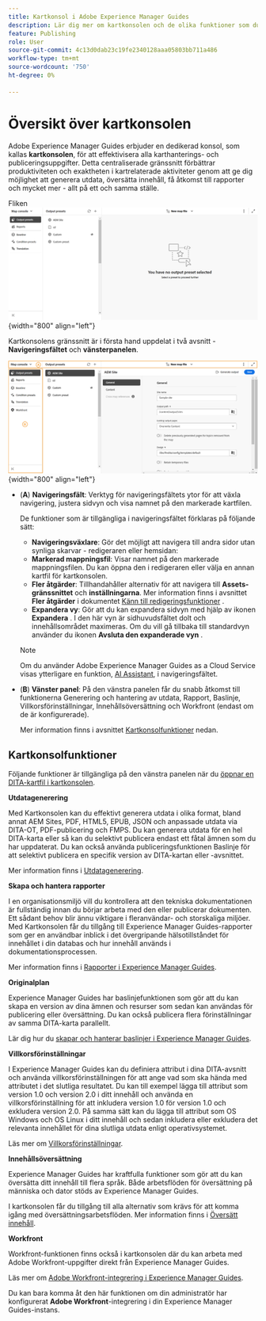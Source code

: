 ```yaml
---
title: Kartkonsol i Adobe Experience Manager Guides
description: Lär dig mer om kartkonsolen och de olika funktioner som du kan använda för att publicera och hantera kartor i Adobe Experience Manager Guides.
feature: Publishing
role: User
source-git-commit: 4c13d0dab23c19fe2340128aaa05803bb711a486
workflow-type: tm+mt
source-wordcount: '750'
ht-degree: 0%

---
```



# Översikt över kartkonsolen

Adobe Experience Manager Guides erbjuder en dedikerad konsol, som kallas **kartkonsolen**, för att effektivisera alla karthanterings- och publiceringsuppgifter. Detta centraliserade gränssnitt förbättrar produktiviteten och exaktheten i kartrelaterade aktiviteter genom att ge dig möjlighet att generera utdata, översätta innehåll, få åtkomst till rapporter och mycket mer - allt på ett och samma ställe.

Fliken ![Alternativ för filegenskaper](./images/map-console-screen.png){width="800" align="left"}

Kartkonsolens gränssnitt är i första hand uppdelat i två avsnitt - **Navigeringsfältet** och **vänsterpanelen**.

![Nytt](images/map-console-sections.png){width="800" align="left"}

- (**A**) **Navigeringsfält**: Verktyg för navigeringsfältets ytor för att växla navigering, justera sidvyn och visa namnet på den markerade kartfilen.

  De funktioner som är tillgängliga i navigeringsfältet förklaras på följande sätt:

   - **Navigeringsväxlare**: Gör det möjligt att navigera till andra sidor utan synliga skarvar - redigeraren eller hemsidan:
   - **Markerad mappningsfil**: Visar namnet på den markerade mappningsfilen. Du kan öppna den i redigeraren eller välja en annan kartfil för kartkonsolen.
   - **Fler åtgärder**: Tillhandahåller alternativ för att navigera till **Assets-gränssnittet** och **inställningarna**. Mer information finns i avsnittet **Fler åtgärder** i dokumentet [Känn till redigeringsfunktioner](./web-editor-features.md#tab-bar) .
   - **Expandera vy**: Gör att du kan expandera sidvyn med hjälp av ikonen **Expandera** . I den här vyn är sidhuvudsfältet dolt och innehållsområdet maximeras. Om du vill gå tillbaka till standardvyn använder du ikonen **Avsluta den expanderade vyn** .

  >[!NOTE]
  >
  > Om du använder Adobe Experience Manager Guides as a Cloud Service visas ytterligare en funktion, [AI Assistant](./ai-assistant.md), i navigeringsfältet.

- (**B**) **Vänster panel**: På den vänstra panelen får du snabb åtkomst till funktionerna Generering och hantering av utdata, Rapport, Baslinje, Villkorsförinställningar, Innehållsöversättning och Workfront (endast om de är konfigurerade).

  Mer information finns i avsnittet [Kartkonsolfunktioner](#map-console-features) nedan.

## Kartkonsolfunktioner

Följande funktioner är tillgängliga på den vänstra panelen när du [öppnar en DITA-kartfil i kartkonsolen](./open-files-map-console.md).

**Utdatagenerering**

Med Kartkonsolen kan du effektivt generera utdata i olika format, bland annat AEM Sites, PDF, HTML5, EPUB, JSON och anpassade utdata via DITA-OT, PDF-publicering och FMPS. Du kan generera utdata för en hel DITA-karta eller så kan du selektivt publicera endast ett fåtal ämnen som du har uppdaterat. Du kan också använda publiceringsfunktionen Baslinje för att selektivt publicera en specifik version av DITA-kartan eller -avsnittet.

Mer information finns i [Utdatagenerering](./generate-output.md).

**Skapa och hantera rapporter**

I en organisationsmiljö vill du kontrollera att den tekniska dokumentationen är fullständig innan du börjar arbeta med den eller publicerar dokumenten. Ett sådant behov blir ännu viktigare i fleranvändar- och storskaliga miljöer. Med Kartkonsolen får du tillgång till Experience Manager Guides-rapporter som ger en användbar inblick i det övergripande hälsotillståndet för innehållet i din databas och hur innehåll används i dokumentationsprocessen.

Mer information finns i [Rapporter i Experience Manager Guides](./reports-intro.md).

**Originalplan**

Experience Manager Guides har baslinjefunktionen som gör att du kan skapa en version av dina ämnen och resurser som sedan kan användas för publicering eller översättning. Du kan också publicera flera förinställningar av samma DITA-karta parallellt.

Lär dig hur du [skapar och hanterar baslinjer i Experience Manager Guides](./web-editor-baseline.md).

**Villkorsförinställningar**

I Experience Manager Guides kan du definiera attribut i dina DITA-avsnitt och använda villkorsförinställningen för att ange vad som ska hända med attributet i det slutliga resultatet. Du kan till exempel lägga till attribut som version 1.0 och version 2.0 i ditt innehåll och använda en villkorsförinställning för att inkludera version 1.0 för version 1.0 och exkludera version 2.0. På samma sätt kan du lägga till attribut som OS Windows och OS Linux i ditt innehåll och sedan inkludera eller exkludera det relevanta innehållet för dina slutliga utdata enligt operativsystemet.

Läs mer om [Villkorsförinställningar](./generate-output-use-condition-presets.md).

**Innehållsöversättning**

Experience Manager Guides har kraftfulla funktioner som gör att du kan översätta ditt innehåll till flera språk. Både arbetsflöden för översättning på människa och dator stöds av Experience Manager Guides.

I kartkonsolen får du tillgång till alla alternativ som krävs för att komma igång med översättningsarbetsflöden. Mer information finns i [Översätt innehåll](./translation.md).


**Workfront**

Workfront-funktionen finns också i kartkonsolen där du kan arbeta med Adobe Workfront-uppgifter direkt från Experience Manager Guides.

Läs mer om [Adobe Workfront-integrering i Experience Manager Guides](./workfront-integration.md).

Du kan bara komma åt den här funktionen om din administratör har konfigurerat **Adobe Workfront**-integrering i din Experience Manager Guides-instans.